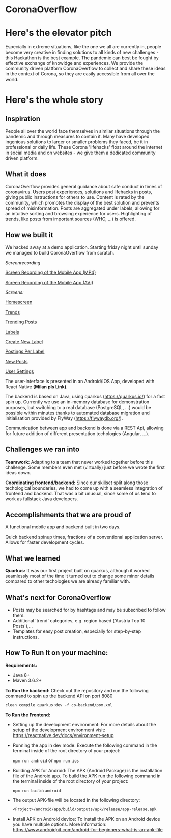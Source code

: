 # CoronaOverflow
# Here's the elevator pitch
Especially in extreme situations, like the one we all are currently in, people become very creative in finding solutions to all kinds of new challenges - this Hackathon is the best example. The pandemic can best be fought by effective exchange of knowldge and experiences. We provide the community driven platform CoronaOverflow to collect and share these ideas in the context of Corona, so they are easily accessible from all over the world.

# Here's the whole story

## Inspiration
People all over the world face themselves in similar situations through the pandemic and through measures to contain it. Many have developed ingenious solutions to larger or smaller problems they faced, be it in professional or daily life. These Corona 'lifehacks' float around the internet in social media and on websites - we give them a dedicated community driven platform.  

## What it does
CoronaOverflow provides general guidance about safe conduct in times of coronavirus. Users post experiences, solutions and lifehacks in posts, giving public instructions for others to use. Content is rated by the community, which promotes the display of the best solution and prevents spread of misinformation. Posts are aggregated under labels, allowing for an intuitive sorting and browsing experience for users. Highlighting of trends, like posts from important sources (WHO, ...) is offered.

## How we built it

We hacked away at a demo application. Starting friday night until sunday we managed to build CoronaOverflow from scratch. 

*Screenrecording*

[Screen Recording of the Mobile App (MP4)](https://github.com/meks77/CoronaOverflow/blob/master/doc/Screenrecording/video.mp4 )

[Screen Recording of the Mobile App (AVI)](https://github.com/meks77/CoronaOverflow/blob/master/doc/Screenrecording/video.avi )

*Screens:*

[Homescreen](https://github.com/meks77/CoronaOverflow/blob/master/doc/Screenshots/homescreen.png )

[Trends](https://github.com/meks77/CoronaOverflow/blob/master/doc/Screenshots/trends.png )

[Trending Posts](https://github.com/meks77/CoronaOverflow/blob/master/doc/Screenshots/trends-posts.png )

[Labels](https://github.com/meks77/CoronaOverflow/blob/master/doc/Screenshots/labels.png )

[Create New Label](https://github.com/meks77/CoronaOverflow/blob/master/doc/Screenshots/labels-new.png)

[Postings Per Label](https://github.com/meks77/CoronaOverflow/blob/master/doc/Screenshots/postings-perlabel.png )

[New Posts](https://github.com/meks77/CoronaOverflow/blob/master/doc/Screenshots/postings-perlabel.png )

[User Settings](https://github.com/meks77/CoronaOverflow/blob/master/doc/Screenshots/user.png)


The user-interface is presented in an Android/IOS App, developed with React Native **(Milan pls Link)**. 

The backend is based on Java, using quarkus (https://quarkus.io/) for a fast spin up. Currently we use an in-memory database for demonstration purposes, but switching to a real database (PostgreSQL, ...) would be possible within minutes thanks to automated database migration and initialisation provided by FlyWay (https://flywaydb.org/).

Communication between app and backend is done via a REST Api, allowing for future addition of different presentation techologies (Angular, ...).

## Challenges we ran into

**Teamwork:** Adapting to a team that never worked together before this challenge. Some members even met (virtually) just before we wrote the first ideas down.

**Coordinating frontend/backend:** Since our skillset split along those techological boundaries, we had to come up with a seamless integration of frontend and backend. That was a bit unusual, since some of us tend to work as fullstack Java developers.

## Accomplishments that we are proud of

 A functional mobile app and backend built in two days.

 Quick backend spinup times, fractions of a conventional application server. Allows for faster development cycles.

## What we learned

**Quarkus:** It was our first project built on quarkus, although it worked seamlessly most of the time it turned out to change some minor details compared to other techologies we are already familiar with.

## What's next for CoronaOverflow

- Posts may be searched for by hashtags and may be subscribed to follow them.
- Additional 'trend' categories, e.g. region based ('Austria Top 10 Posts'),... 
- Templates for easy post creation, especially for step-by-step instructions.

## How To Run It on your machine:

**Requirements:**
 - Java 8+
 - Maven 3.6.2+
 
**To Run the backend:**
Check out the repository and run the following command to spin up the backend API on port 8080

`clean compile quarkus:dev -f co-backend/pom.xml`

**To Run the Frontend:**

 - Setting up the development environment:
   For more details about the setup of the development environment visit: https://reactnative.dev/docs/environment-setup


 - Running the app in dev mode: 
   Execute the following command in the terminal inside of the root directory of your project:

   `npm run android` or `npm run ios`


 - Building APK for Android: 
 The APK (Android Package) is the installation file of the Android app. To build the APK run the following command in the terminal inside of the root directory of your project:
 
   `npm run build:android`

 - The output APK-file will be located in the following directory:

   `<Project>/android/app/build/outputs/apk/release/app-release.apk`

 - Install APK on Android device:
   To install the APK on an Android device you have multiple options.
   More information: https://www.androidpit.com/android-for-beginners-what-is-an-apk-file
